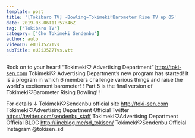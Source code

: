 ```yaml
---
template: post
title: '[Tokibaro TV] ~Bowling~Tokimeki♡Barometer Rise TV ep 05'
date: 2019-03-06T11:57:46Z
tag: ['Tokibaro TV']
category: ['Cho Tokimeki Sendenbu']
author: auto 
videoID: eUJiJ5Z7Tvs
subTitle: eUJiJ5Z7Tvs.vtt
---
```

Rock on to your heart! “Tokimeki♡ Advertising Department” http://toki-sen.com Tokimeki♡ Advertising Department’s new program has started!
It is a program in which 6 members challenge various things and raise the world's excitement barometer! !
Part 5 is the final version of Tokimeki♡Barometer Rising Bowling! !

For details ↓
 Tokimeki♡Sendenbu official site http://toki-sen.com
 Tokimeki♡Advertising Department Official Twitter https://twitter.com/sendenbu_staff
 Tokimeki♡Advertising Department Official BLOG http://lineblog.me/sd_tokisen/
 Tokimeki♡Sendenbu Official Instagram @tokisen_sd